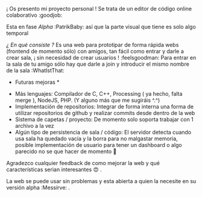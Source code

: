 ¡ Os presento mi proyecto personal ! Se trata de un editor de código online colaborativo :goodjob: 

Esta en fase _Alpha_ :PatrikBaby:  así que la parte visual que tiene es solo algo temporal

*¿ En qué consiste ?*
Es una web para prototipar de forma rápida webs (frontend de momento sólo) con amigos, tan fácil como entrar y darle a crear sala, ¡ sin necesidad de crear usuarios ! :feelsgoodman: 
Para entrar en la sala de tu amigo sólo hay que darle a join y introducir el mismo nombre de la sala :WhatIstThat: 

* Futuras mejoras *
- Más lenguajes: Compilador de C, C++, Processing ( ya hecho, falta merge ), NodeJS, PHP. (Y alguno más que me sugiráis ^.^)
- Implementación de repositorios: Integrar de forma interna una forma de utilizar repositorios de github y realizar commits desde dentro de la web
- Sistema de capetas / proyecto: De momento solo soporta trabajar con 1 archivo a la vez
- Algún tipo de persistencia de sala / código:  El servidor detecta cuando usa sala ha quedado vacía y la borra para no malgastar memoria, posible implementación de usuario para tener un dashboard o algo parecido no se que hacer de momento :rofl: 

Agradezco cualquier feedback de como mejorar la web y qué características serian interesantes :heart_eyes: .

La web se puede usar sin problemas y esta abierta a quien la necesite en su versión alpha :Messirve: .